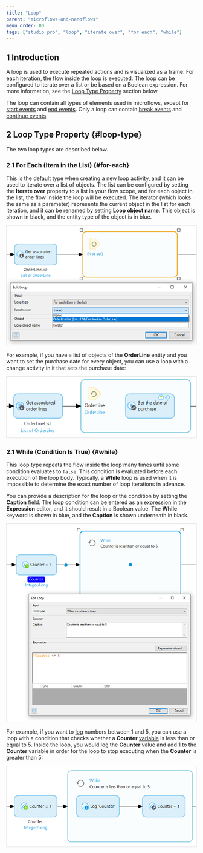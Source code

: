 ```yaml
---
title: "Loop"
parent: "microflows-and-nanoflows"
menu_order: 80
tags: ["studio pro", "loop", "iterate over", "for each", "while"]
---
```


## 1 Introduction

A loop is used to execute repeated actions and is visualized as a frame. For each iteration, the flow inside the loop is executed. The loop can be configured to iterate over a list or be based on a Boolean expression. For more information, see the [Loop Type Property](#loop-type) section below.

The loop can contain all types of elements used in microflows, except for [start events](start-event) and [end events](end-event). Only a loop can contain [break events](break-event) and [continue events](continue-event).

## 2 Loop Type Property {#loop-type}

The two loop types are described below.

### 2.1 For Each (Item in the List) {#for-each}

This is the default type when creating a new loop activity, and it can be used to iterate over a list of objects. The list can be configured by setting the **Iterate over** property to a list in your flow scope, and for each object in the list, the flow inside the loop will be executed. The iterator (which looks the same as a parameter) represents the current object in the list for each iteration, and it can be renamed by setting **Loop object name**. This object is shown in black, and the entity type of the object is in blue.

![](attachments/loop/foreach-loop-edit-form.png)

For example, if you have a list of objects of the **OrderLine** entity and you want to set the purchase date for every object, you can use a loop with a change activity in it that sets the purchase date:

![](attachments/loop/foreach-loop.png)

### 2.1 While (Condition Is True) {#while}

This loop type repeats the flow inside the loop many times until some condition evaluates to `false`. This condition is evaluated before each execution of the loop body. Typically, a **While** loop is used when it is impossible to determine the exact number of loop iterations in advance.

You can provide a description for the loop or the condition by setting the **Caption** field. The loop condition can be entered as an [expression](expressions) in the **Expression** editor, and it should result in a Boolean value. The **While** keyword is shown in blue, and the **Caption** is shown underneath in black.

![](attachments/loop/while-loop-edit-form.png)

For example, if you want to [log](log-message) numbers between 1 and 5, you can use a loop with a condition that checks whether a **Counter** [variable](variable-activities) is less than or equal to 5. Inside the loop, you would log the **Counter** value and add 1 to the **Counter** variable in order for the loop to stop executing when the **Counter** is greater than 5:

![](attachments/loop/while-loop.png)
